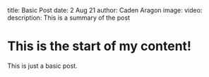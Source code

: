 title: Basic Post
date: 2 Aug 21
author: Caden Aragon
image: 
video:
description: This is a summary of the post


# This is the start of my content!
This is just a basic post.
